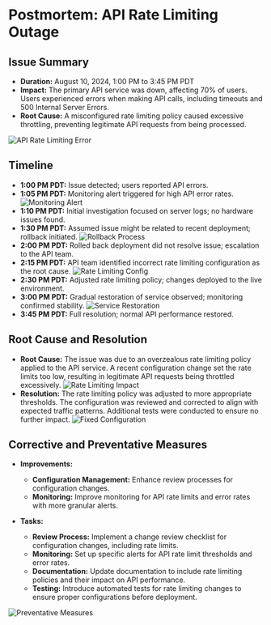 # Postmortem: API Rate Limiting Outage

## Issue Summary
- **Duration:** August 10, 2024, 1:00 PM to 3:45 PM PDT
- **Impact:** The primary API service was down, affecting 70% of users. Users experienced errors when making API calls, including timeouts and 500 Internal Server Errors.
- **Root Cause:** A misconfigured rate limiting policy caused excessive throttling, preventing legitimate API requests from being processed.

![API Rate Limiting Error](link_to_error_screenshot.png)  <!-- Placeholder for screenshot showing API error -->

## Timeline
- **1:00 PM PDT:** Issue detected; users reported API errors.
- **1:05 PM PDT:** Monitoring alert triggered for high API error rates.
  ![Monitoring Alert](link_to_alert_screenshot.png)  <!-- Placeholder for screenshot of monitoring alert -->
- **1:10 PM PDT:** Initial investigation focused on server logs; no hardware issues found.
- **1:30 PM PDT:** Assumed issue might be related to recent deployment; rollback initiated.
  ![Rollback Process](link_to_rollback_screenshot.png)  <!-- Placeholder for screenshot of deployment rollback process -->
- **2:00 PM PDT:** Rolled back deployment did not resolve issue; escalation to the API team.
- **2:15 PM PDT:** API team identified incorrect rate limiting configuration as the root cause.
  ![Rate Limiting Config](link_to_rate_limiting_config_screenshot.png)  <!-- Placeholder for screenshot showing rate limiting configuration -->
- **2:30 PM PDT:** Adjusted rate limiting policy; changes deployed to the live environment.
- **3:00 PM PDT:** Gradual restoration of service observed; monitoring confirmed stability.
  ![Service Restoration](link_to_service_restoration_screenshot.png)  <!-- Placeholder for screenshot showing API service restoration -->
- **3:45 PM PDT:** Full resolution; normal API performance restored.

## Root Cause and Resolution
- **Root Cause:** The issue was due to an overzealous rate limiting policy applied to the API service. A recent configuration change set the rate limits too low, resulting in legitimate API requests being throttled excessively.
  ![Rate Limiting Impact](link_to_rate_limiting_impact_screenshot.png)  <!-- Placeholder for screenshot illustrating the impact of rate limiting -->
- **Resolution:** The rate limiting policy was adjusted to more appropriate thresholds. The configuration was reviewed and corrected to align with expected traffic patterns. Additional tests were conducted to ensure no further impact.
  ![Fixed Configuration](link_to_fixed_configuration_screenshot.png)  <!-- Placeholder for screenshot showing corrected rate limiting configuration -->

## Corrective and Preventative Measures
- **Improvements:**
  - **Configuration Management:** Enhance review processes for configuration changes.
  - **Monitoring:** Improve monitoring for API rate limits and error rates with more granular alerts.

- **Tasks:**
  - **Review Process:** Implement a change review checklist for configuration changes, including rate limits.
  - **Monitoring:** Set up specific alerts for API rate limit thresholds and error rates.
  - **Documentation:** Update documentation to include rate limiting policies and their impact on API performance.
  - **Testing:** Introduce automated tests for rate limiting changes to ensure proper configurations before deployment.

![Preventative Measures](link_to_preventative_measures_screenshot.png)  <!-- Placeholder for screenshot illustrating preventative measures -->

